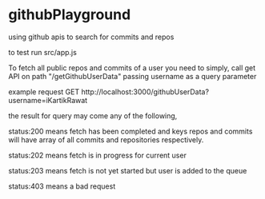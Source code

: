 # githubPlayground
using github apis to search for commits and repos

to test run src/app.js

To fetch all public repos and commits of a user you need to simply,
call get API on path "/getGithubUserData"
passing username as a query parameter

example request
GET http://localhost:3000/githubUserData?username=iKartikRawat

the result for query may come any of the following,

status:200 means fetch has been completed and keys repos and commits will have array of all commits and repositories respectively.

status:202 means fetch is in progress for current user

status:203 means fetch is not yet started but user is added to the queue

status:403 means a bad request


